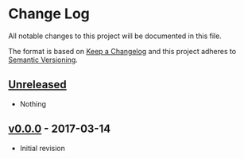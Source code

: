 # Change Log
All notable changes to this project will be documented in this file.

The format is based on [Keep a Changelog](http://keepachangelog.com/) 
and this project adheres to [Semantic Versioning](http://semver.org/).

## [Unreleased]

- Nothing

## [v0.0.0] - 2017-03-14

- Initial revision

[Unreleased]: https://github.com/atte-backman/ts-library-boilerplate/compare/v0.0.0...HEAD
[v0.0.0]: https://github.com/atte-backman/ts-library-boilerplate/tree/v0.0.0
